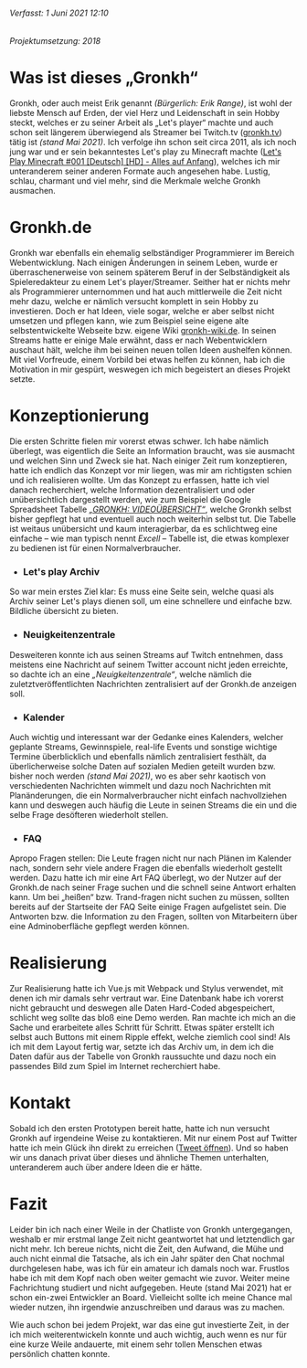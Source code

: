 ###### *Verfasst: 1 Juni 2021 12:10*
###### *Projektumsetzung: 2018*

# Was ist dieses „Gronkh“

Gronkh, oder auch meist Erik genannt *(Bürgerlich: Erik Range)*, ist wohl der liebste Mensch auf Erden, der viel Herz und Leidenschaft in sein Hobby steckt, welches er zu seiner Arbeit als „Let's player“ machte und auch schon seit längerem überwiegend als Streamer bei Twitch.tv ([gronkh.tv](http://gronkh.tv)) tätig ist *(stand Mai 2021)*. Ich verfolge ihn schon seit circa 2011, als ich noch jung war und er sein bekanntestes Let's play zu Minecraft machte ([Let's Play Minecraft #001 [Deutsch] [HD] - Alles auf Anfang](https://www.youtube.com/watch?v=DM52HxaLK-Y&t=366s)), welches ich mir unteranderem seiner anderen Formate auch angesehen habe. Lustig, schlau, charmant und viel mehr, sind die Merkmale welche Gronkh ausmachen.

# Gronkh.de

Gronkh war ebenfalls ein ehemalig selbständiger Programmierer im Bereich Webentwicklung. Nach einigen Änderungen in seinem Leben, wurde er überraschenerweise von seinem späterem Beruf in der Selbständigkeit als Spieleredakteur zu einem Let's player/Streamer. Seither hat er nichts mehr als Programmierer unternommen und hat auch mittlerweile die Zeit nicht mehr dazu, welche er nämlich versucht komplett in sein Hobby zu investieren. Doch er hat Ideen, viele sogar, welche er aber selbst nicht umsetzen und pflegen kann, wie zum Beispiel seine eigene alte selbstentwickelte Webseite bzw. eigene Wiki [gronkh-wiki.de](https://gronkh-wiki.de/wiki/Gronkh.de). In seinen Streams hatte er einige Male erwähnt, dass er nach Webentwicklern auschaut hält, welche ihm bei seinen neuen tollen Ideen aushelfen können. Mit viel Vorfreude, einem Vorbild bei etwas helfen zu können, hab ich die Motivation in mir gespürt, weswegen ich mich begeistert an dieses Projekt setzte.

# Konzeptionierung

Die ersten Schritte fielen mir vorerst etwas schwer. Ich habe nämlich überlegt, was eigentlich die Seite an Information braucht, was sie ausmacht und welchen Sinn und Zweck sie hat. Nach einiger Zeit rum konzeptieren, hatte ich endlich das Konzept vor mir liegen, was mir am richtigsten schien und ich realisieren wollte. Um das Konzept zu erfassen, hatte ich viel danach recherchiert, welche Information dezentralisiert und oder unübersichtlich dargestellt werden, wie zum Beispiel die Google Spreadsheet Tabelle *[„GRONKH: VIDEOÜBERSICHT“](https://docs.google.com/spreadsheets/d/1Sfga9xS_Nqgh5MDSyZ1_oe_IwvYSLmSsWsAAtmo3Yk8/edit#gid=1561140183)*, welche Gronkh selbst bisher gepflegt hat und eventuell auch noch weiterhin selbst tut. Die Tabelle ist weitaus unübersicht und kaum interagierbar, da es schlichtweg eine einfache – wie man typisch nennt *Excell* – Tabelle ist, die etwas komplexer zu bedienen ist für einen Normalverbraucher.

- ### Let's play Archiv
So war mein erstes Ziel klar: Es muss eine Seite sein, welche quasi als Archiv seiner Let's plays dienen soll, um eine schnellere und einfache bzw. Bildliche übersicht zu bieten.
- ### Neuigkeitenzentrale
Desweiteren konnte ich aus seinen Streams auf Twitch entnehmen, dass meistens eine Nachricht auf seinem Twitter account nicht jeden erreichte, so dachte ich an eine *„Neuigkeitenzentrale“*, welche nämlich die zuletztveröffentlichten Nachrichten zentralisiert auf der Gronkh.de anzeigen soll.
- ### Kalender
Auch wichtig und interessant war der Gedanke eines Kalenders, welcher geplante Streams, Gewinnspiele, real-life Events und sonstige wichtige Termine überblicklich und ebenfalls nämlich zentralisiert festhält, da überlicherweise solche Daten auf sozialen Medien geteilt wurden bzw. bisher noch werden *(stand Mai 2021)*, wo es aber sehr kaotisch von verschiedenten Nachrichten wimmelt und dazu noch Nachrichten mit Planänderungen, die ein Normalverbraucher nicht einfach nachvollziehen kann und deswegen auch häufig die Leute in seinen Streams die ein und die selbe Frage desöfteren wiederholt stellen.
- ### FAQ
Apropo Fragen stellen: Die Leute fragen nicht nur nach Plänen im Kalender nach, sondern sehr viele andere Fragen die ebenfalls wiederholt gestellt werden. Dazu hatte ich mir eine Art FAQ überlegt, wo der Nutzer auf der Gronkh.de nach seiner Frage suchen und die schnell seine Antwort erhalten kann. Um bei „heißen“ bzw. Trand-fragen nicht suchen zu müssen, sollten bereits auf der Startseite der FAQ Seite einige Fragen aufgelistet sein. Die Antworten bzw. die Information zu den Fragen, sollten von Mitarbeitern über eine Adminoberfläche gepflegt werden können.

# Realisierung

Zur Realisierung hatte ich Vue.js mit Webpack und Stylus verwendet, mit denen ich mir damals sehr vertraut war. Eine Datenbank habe ich vorerst nicht gebraucht und deswegen alle Daten Hard-Coded abgespeichert, schlicht weg sollte das bloß eine Demo werden. Ran machte ich mich an die Sache und erarbeitete alles Schritt für Schritt. Etwas später erstellt ich selbst auch Buttons mit einem Ripple effekt, welche ziemlich cool sind! Als ich mit dem Layout fertig war, setzte ich das Archiv um, in dem ich die Daten dafür aus der Tabelle von Gronkh raussuchte und dazu noch ein passendes Bild zum Spiel im Internet recherchiert habe.

# Kontakt

Sobald ich den ersten Prototypen bereit hatte, hatte ich nun versucht Gronkh auf irgendeine Weise zu kontaktieren. Mit nur einem Post auf Twitter hatte ich mein Glück ihn direkt zu erreichen ([Tweet öffnen](https://twitter.com/Daniel_Sharkov/status/995064806083309568)). Und so haben wir uns danach privat über dieses und ähnliche Themen unterhalten, unteranderem auch über andere Ideen die er hätte.

# Fazit

Leider bin ich nach einer Weile in der Chatliste von Gronkh untergegangen, weshalb er mir erstmal lange Zeit nicht geantwortet hat und letztendlich gar nicht mehr. Ich bereue nichts, nicht die Zeit, den Aufwand, die Mühe und auch nicht einmal die Tatsache, als ich ein Jahr später den Chat nochmal durchgelesen habe, was ich für ein amateur ich damals noch war. Frustlos habe ich mit dem Kopf nach oben weiter gemacht wie zuvor. Weiter meine Fachrichtung studiert und nicht aufgegeben. Heute (stand Mai 2021) hat er schon ein-zwei Entwickler an Board. Vielleicht sollte ich meine Chance mal wieder nutzen, ihn irgendwie anzuschreiben und daraus was zu machen.

Wie auch schon bei jedem Projekt, war das eine gut investierte Zeit, in der ich mich weiterentwickeln konnte und auch wichtig, auch wenn es nur für eine kurze Weile andauerte, mit einem sehr tollen Menschen etwas persönlich chatten konnte.